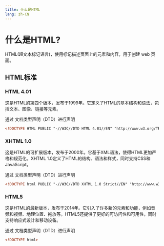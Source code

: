 ```yaml
---
title: 什么是HTML
lang: zh-CN
---
```


# 什么是HTML?


HTML(超文本标记语言)，使用标记描述页面上的元素和内容，用于创建 web 页面。

## HTML标准

### HTML 4.01

这是HTML的第四个版本，发布于1999年。它定义了HTML的基本结构和语法，包括文本、图像、链接等元素。

通过 文档类型声明（DTD）进行声明
```HTML
<!DOCTYPE HTML PUBLIC "-//W3C//DTD HTML 4.01//EN" "http://www.w3.org/TR/html4/strict.dtd">
```

### XHTML 1.0

这是HTML的可扩展版本，发布于2000年。它基于XML语法，使得HTML更加严格和规范化。XHTML 1.0定义了HTML的结构、语法和样式，同时支持CSS和JavaScript。

通过 文档类型声明（DTD）进行声明
```HTML
<!DOCTYPE html PUBLIC "-//W3C//DTD XHTML 1.0 Strict//EN" "http://www.w3.org/TR/xhtml1/DTD/xhtml1-strict.dtd">
```

### HTML5

这是HTML的最新版本，发布于2014年。它引入了许多新的元素和功能，例如音频和视频、地理位置、拖放等。HTML5还提供了更好的可访问性和可用性，同时支持响应式设计和移动设备。

通过 文档类型声明（DTD）进行声明
```HTML
<!DOCTYPE html>
```